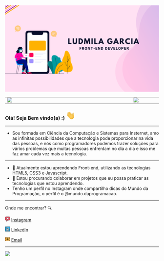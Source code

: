 ![capa github](https://github.com/Ludmila-Garcia/Ludmila-Garcia/blob/main/images/github_capa.png)  



<center>
<table>
    <tr>
        <td><img width="400px" align="left" src="https://github-readme-stats.vercel.app/api/top-langs/?username=Ludmila-Garcia&hide=html&layout=compact&theme=synthwave" /></td>
        <td><img width="495px" align="left" src="https://github-readme-stats.vercel.app/api?username=Ludmila-Garcia&theme=synthwave"/></td>
    </tr>   
</table>
</center>  


### Olá! Seja Bem vindo(a) :) <img src="https://github.com/Ludmila-Garcia/Ludmila-Garcia/blob/main/images/Hi.gif" width="30px">

---
- Sou formada em Ciência da Computação e Sistemas para Insternet, amo as infinitas possibilidades que a tecnologia pode proporcionar na vida das pessoas, e nós como programadores podemos trazer soluções para vários problemas que muitas pessoas enfrentam no dia a dia e isso me faz amar cada vez mais a tecnologia.
---


- 🌱 Atualmente estou aprendendo Front-end, utilizando as tecnologias HTML5, CSS3 e Javascript.
- 👯 Estou procurando colaborar em projetos que eu possa praticar as tecnologias que estou aprendendo.
- Tenho um perfil no Instagram onde compartilho dicas do Mundo da Programação, o perfil é o @mundo.daprogramacao.

---
Onde me encontrar? :mag:  


<a href="https://www.instagram.com/mundo.daprogramacao/"><img src="https://github.com/Ludmila-Garcia/Ludmila-Garcia/blob/main/images/instagram.png" width="16"></img></a> [Instagram](https://www.instagram.com/mundo.daprogramacao)  

<a href="https://www.linkedin.com/in/ludmila-garcia-6b44abb5/"><img src="https://github.com/Ludmila-Garcia/Ludmila-Garcia/blob/main/images/linkedin.png" width="16"></img></a> [LinkedIn](https://www.linkedin.com/in/Ludmila-Garcia)  

<a href="mailto:contatoludmila44@gmail.com"><img src="https://github.com/Ludmila-Garcia/Ludmila-Garcia/blob/main/images/email.png" width="16"></img></a> [Email](mailto:contatoludmila44@gmail.com)  

---  

![](https://komarev.com/ghpvc/?username=Ludmila-Garcia&color=blue&style=flat)



<!--
**Ludmila-Garcia/Ludmila-Garcia** is a ✨ _special_ ✨ repository because its `README.md` (this file) appears on your GitHub profile.-->





